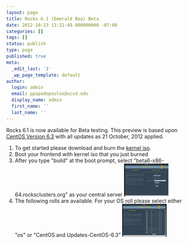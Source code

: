 ```yaml
---
layout: page
title: Rocks 6.1 (Emerald Boa) Beta
date: 2012-10-23 13:21:49.000000000 -07:00
categories: []
tags: []
status: publish
type: page
published: true
meta:
  _edit_last: '1'
  _wp_page_template: default
author:
  login: admin
  email: ppapadopoulos@ucsd.edu
  display_name: admin
  first_name: ''
  last_name: ''
---
```


Rocks 6.1 is now available for Beta testing.
This preview is based upon [CentOS Version 6.3][3] with all updates as 21 October, 2012 applied.

1. To get started please download and burn the [kernel iso][4].
2. Boot your frontend with kernel iso that you just burned
3. After you type "build" at the boot prompt, select
   "beta6-x86-64.rocksclusters.org" as your central server
   <img src="/assets/select-central-beta.png" alt="select central beta"
width="25%"/>
4. The following rolls are available. For your OS roll please select either
   "os" or "CentOS and Updates-CentOS-6.3"
   <img src="/assets/show-rolls-beta.png" alt="show rolls beta" width="25%"/>

[3]: http://lists.centos.org/pipermail/centos-announce/2012-July/018706.html
[4]: http://beta6-x86-64.rocksclusters.org/isos/kernel-6.1-0.x86_64.disk1.iso

